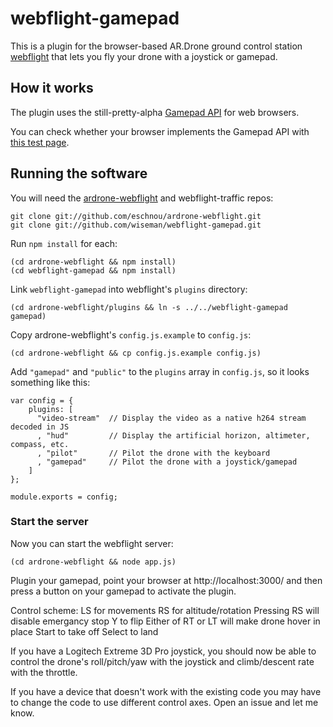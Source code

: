 webflight-gamepad
=================

This is a plugin for the browser-based AR.Drone ground control station
[webflight](http://eschnou.github.io/ardrone-webflight/) that lets you
fly your drone with a joystick or gamepad.

## How it works

The plugin uses the still-pretty-alpha [Gamepad
API](https://dvcs.w3.org/hg/gamepad/raw-file/default/gamepad.html) for
web browsers.

You can check whether your browser implements the Gamepad API with
[this test
page](http://www.html5rocks.com/en/tutorials/doodles/gamepad/gamepad-tester/tester.html).


## Running the software

You will need the
[ardrone-webflight](https://github.com/eschnou/ardrone-webflight) and
webflight-traffic repos:

```
git clone git://github.com/eschnou/ardrone-webflight.git
git clone git://github.com/wiseman/webflight-gamepad.git
```

Run `npm install` for each:

```
(cd ardrone-webflight && npm install)
(cd webflight-gamepad && npm install)
```

Link `webflight-gamepad` into webflight's `plugins` directory:

```
(cd ardrone-webflight/plugins && ln -s ../../webflight-gamepad gamepad)
```

Copy ardrone-webflight's `config.js.example` to `config.js`:

```
(cd ardrone-webflight && cp config.js.example config.js)
```

Add `"gamepad"` and `"public"` to the `plugins` array in `config.js`,
so it looks something like this:

```
var config = {
    plugins: [
      "video-stream"  // Display the video as a native h264 stream decoded in JS 
      , "hud"         // Display the artificial horizon, altimeter, compass, etc.
      , "pilot"       // Pilot the drone with the keyboard
      , "gamepad"     // Pilot the drone with a joystick/gamepad
    ]
};

module.exports = config;
```


### Start the server

Now you can start the webflight server:

```
(cd ardrone-webflight && node app.js)
```

Plugin your gamepad, point your browser at http://localhost:3000/ and
then press a button on your gamepad to activate the plugin.


Control scheme: 
LS for movements 
RS for altitude/rotation
Pressing RS will disable emergancy stop
Y to flip
Either of RT or LT will make drone hover in place
Start to take off
Select to land

If you have a Logitech Extreme 3D Pro joystick, you should now be able
to control the drone's roll/pitch/yaw with the joystick and
climb/descent rate with the throttle.

If you have a device that doesn't work with the existing code you may
have to change the code to use different control axes.  Open an issue
and let me know.
